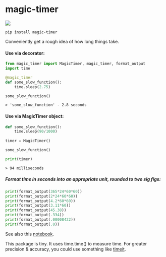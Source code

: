 # magic-timer

[![](https://github.com/sradc/magic-timer/workflows/Python%20package/badge.svg)](https://github.com/sradc/magic-timer/commits/)


`pip install magic-timer`


Conveniently get a rough idea of how long things take.

#### Use via decorator:

```python
from magic_timer import MagicTimer, magic_timer, format_output
import time

@magic_timer
def some_slow_function():
    time.sleep(2.75)

some_slow_function()
```

```
> 'some_slow_function' - 2.8 seconds
```


#### Use via MagicTimer object:

```python
def some_slow_function():
    time.sleep(90/1000)
  
timer = MagicTimer()

some_slow_function()

print(timer)
```

```
> 94 milliseconds
```

##### Format time in seconds into an appropriate unit, rounded to two sig figs:

```python
print(format_output(365*24*60*60))
print(format_output(2*24*60*60))
print(format_output(4.2*60*60))
print(format_output(3.11*60))
print(format_output(45.38))
print(format_output(.334))
print(format_output(.00008422))
print(format_output(.0))
```

See also this [notebook](https://github.com/sradc/magic-timer/blob/master/magic-timer_nb.ipynb).

This package is tiny. It uses time.time() to measure time. For greater precision & accuracy, you could use something like [timeit](https://docs.python.org/3.8/library/timeit.html).
